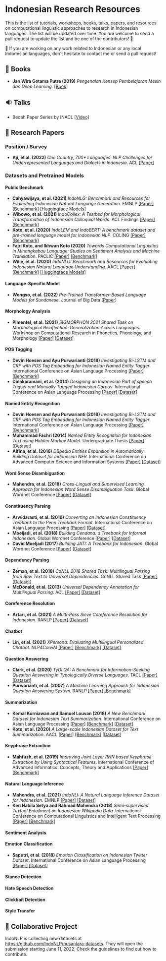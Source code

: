 # Indonesian Research Resources
This is the list of tutorials, workshops, books, talks, papers, and resources on computational linguistic approaches to research in Indonesian languages. 
The list will be updated over time. You are welcome to send a pull request to update the list and be one of the contributors! 🚀

📌 If you are working on any work related to Indonesian or any local Indonesian languages, don't hesitate to contact me or send a pull request! 

## 📔 Books
- <b>Jan Wira Gotama Putra (2019)</b> <i>Pengenalan Konsep Pembelajaran Mesin dan Deep Learning</i>. <a href="https://wiragotama.github.io/resources/ebook/intro-to-ml-secured.pdf">[Book]</a>

## 🔉 Talks
- Bedah Paper Series by INACL <a href="https://www.youtube.com/channel/UC4O5LY9sYN25M1oBTsqGSIw/videos">[Video]</a>

## 📑 Research Papers

### Position / Survey
- <b>Aji, et al. (2022)</b> <i>One Country, 700+ Languages: NLP Challenges for Underrepresented Languages and Dialects in Indonesia</i>. ACL <a href="https://aclanthology.org/2022.acl-long.500.pdf">[Paper]</a>

### Datasets and Pretrained Models
#### Public Benchmark
- <b>Cahyawijaya, et al. (2021)</b> <i>IndoNLG: Benchmark and Resources for Evaluating Indonesian Natural Language Generation</i>. EMNLP <a href="https://aclanthology.org/2021.emnlp-main.699.pdf">[Paper]</a> <a href="https://github.com/IndoNLP/indonlg">[Benchmark]</a> <a href="https://huggingface.co/indobenchmark">[Huggingface Models]</a>
- <b>Wibowo, et al. (2021)</b> <i>IndoCollex: A Testbed for Morphological Transformation of Indonesian Colloquial Words</i>. ACL Findings <a href="https://aclanthology.org/2021.findings-acl.280.pdf">[Paper]</a> <a href="https://github.com/haryoa/indo-collex">[Benchmark]</a>
- <b>Koto, et al. (2020)</b> <i>IndoLEM and IndoBERT: A benchmark dataset and pre-trained language model for Indonesian NLP</i>. COLING <a href="https://aclanthology.org/2020.coling-main.66.pdf">[Paper]</a> <a href="https://indolem.github.io/">[Benchmark]</a>
- <b>Fajri Koto, and Ikhwan Koto (2020)</b> <i>Towards Computational Linguistics in Minangkabau Language: Studies on Sentiment Analysis and Machine Translation</i>. PACLIC <a href="https://aclanthology.org/2020.paclic-1.17.pdf">[Paper]</a> <a href="https://github.com/fajri91/minangNLP">[Benchmark]</a>
- <b>Wilie, et al. (2020)</b> <i>IndoNLU: Benchmark and Resources for Evaluating Indonesian Natural Language Understanding</i>. AACL <a href="https://aclanthology.org/2020.aacl-main.85.pdf">[Paper]</a> <a href="https://github.com/IndoNLP/indonlu">[Benchmark]</a> <a href="https://huggingface.co/indobenchmark">[Huggingface Models]</a>

#### Language-Specific Model
- <b>Wongso, et al. (2022)</b> <i>Pre-Trained Transformer-Based Language Models for Sundanese</i>. Journal of Big Data <a href="https://link.springer.com/content/pdf/10.1186/s40537-022-00590-7.pdf">[Paper]</a> 

#### Morphology Analysis
- <b>Pimentel, et al. (2021)</b> <i>SIGMORPHON 2021 Shared Task on Morphological Reinflection: Generalization Across Languages</i>. Workshop on Computational Research in Phonetics, Phonology, and Morphology <a href="https://aclanthology.org/2021.sigmorphon-1.25.pdf">[Paper]</a> <a href="https://github.com/unimorph/ind">[Dataset]</a>

#### POS Tagging
- <b>Devin Hoesen and Ayu Purwarianti (2018)</b> <i>Investigating Bi-LSTM and CRF with POS Tag Embedding for Indonesian
Named Entity Tagger</i>. International Conference on Asian Language Processing  <a href="https://arxiv.org/ftp/arxiv/papers/2009/2009.05687.pdf">[Paper]</a> <a href="https://github.com/IndoNLP/indonlu">[Benchmark]</a>
- <b>Dinakaramani, et al. (2014)</b> <i>Designing an Indonesian Part of speech Tagset and Manually Tagged Indonesian Corpus</i>. International Conference on Asian Language Processing  <a href="https://web.archive.org/web/20200321100925id_/">[Paper]</a> <a href="http://bahasa.cs.ui.ac.id/postag/downloads/Designing%20an%20Indonesian%20Part%20of%20speech%20Tagset.pdf">[Dataset]</a>

#### Named Entity Recognition
- <b>Devin Hoesen and Ayu Purwarianti (2018)</b> <i>Investigating Bi-LSTM and CRF with POS Tag Embedding for Indonesian
Named Entity Tagger</i>. International Conference on Asian Language Processing <a href="https://arxiv.org/ftp/arxiv/papers/2009/2009.05687.pdf">[Paper]</a> <a href="https://github.com/IndoNLP/indonlu">[Benchmark]</a> 
- <b>Muhammad Fachri (2014)</b> <i>Named Entity Recognition for Indonesian Text using Hidden Markov Model</i>. Undergraduate Thesis <a href="http://etd.repository.ugm.ac.id/penelitian/detail/150411">[Paper]</a> <a href="https://github.com/yusufsyaifudin/indonesia-ner">[Dataset]</a>
- <b>Alfina, et al. (2016)</b> <i>DBpedia Entities Expansion in Automatically Building Dataset for Indonesian NER</i>. International Conference on Advanced Computer Science and Information Systems <a href="https://ieeexplore.ieee.org/abstract/document/7872784">[Paper]</a> <a href="https://github.com/ialfina/ner-dataset-modified-dee">[Dataset]</a>

#### Word Sense Disambiguation
- <b>Mahendra, et al. (2018)</b> <i>Cross-Lingual and Supervised Learning Approach for Indonesian Word Sense Disambiguation Task</i>. Global Wordnet Conference <a href="https://aclanthology.org/2018.gwc-1.28.pdf">[Paper]</a> <a href="https://github.com/rmahendra/Indonesian-WSD">[Dataset]</a>

#### Constituency Parsing
- <b>Arwidarasti, et al. (2019)</b> <i>Converting an Indonesian Constituency Treebank to the Penn Treebank Format</i>. International Conference on Asian
Language Processing <a href="https://colips.org/conferences/ialp2019/ialp2019.com/files/papers/IALP2019_086.pdf">[Paper]</a> <a href="https://github.com/ialfina/kethu">[Dataset]</a>
- <b>Moeljadi, et al. (2018)</b> <i>Building Cendana: a Treebank for Informal Indonesian</i>. Global Wordnet Conference <a href="http://jaslli.org/files/proceedings/18_paclic33_postconf.pdf">[Paper]</a> <a href="">[Dataset]</a>
- <b>David Moeljadi (2017)</b> <i>Building JATI: A Treebank for Indonesian</i>. Global Wordnet Conference <a href="http://compling.hss.ntu.edu.sg/who/david/slides/ConCorps2017_davidmoeljadi_slides.pdf">[Paper]</a> <a href="https://github.com/davidmoeljadi/INDRA/tree/master/tsdb/gold/Cendana">[Dataset]</a>
  
#### Dependency Parsing
- <b>Zeman, et al. (2018)</b> <i>CoNLL 2018 Shared Task: Multilingual Parsing from Raw Text to Universal Dependencies</i>. CoNLL Shared Task <a href="https://aclanthology.org/K18-2001v2.pdf">[Paper]</a> <a href="https://github.com/UniversalDependencies/UD_Indonesian-PUD">[Dataset]</a>
- <b>McDonald, et al. (2013)</b> <i>Universal Dependency Annotation for Multilingual Parsing</i>. ACL <a href="https://aclanthology.org/P13-2017.pdf">[Paper]</a> <a href="https://github.com/UniversalDependencies/UD_Indonesian-GSD">[Dataset]</a>

#### Coreference Resolution
- <b>Artari, et al. (2021)</b> <i>A Multi-Pass Sieve Coreference Resolution for Indonesian</i>. RANLP <a href="https://aclanthology.org/2021.ranlp-1.10.pdf">[Paper]</a> <a href="https://github.com/valentinakania/indocoref">[Dataset]</a>

#### Chatbot
- <b>Lin, et al. (2021)</b> <i>XPersona: Evaluating Multilingual Personalized Chatbot</i>. NLP4ConvAI <a href="https://aclanthology.org/2021.nlp4convai-1.10.pdf">[Paper]</a> <a href="https://github.com/IndoNLP/indonlg">[Benchmark]</a> <a href="https://github.com/HLTCHKUST/Xpersona">[Dataset]</a>

#### Question Answering
- <b>Clark, et al. (2020)</b> <i>TyDi QA: A Benchmark for Information-Seeking Question Answering in Typologically Diverse Languages</i>. TACL <a href="https://direct.mit.edu/tacl/article/doi/10.1162/tacl_a_00317/96451">[Paper]</a> <a href="https://github.com/google-research-datasets/tydiqa">[Dataset]</a>
- <b>Purwarianti, et al. (2007)</b> <i>A Machine Learning Approach for Indonesian Question Answering System</i>. RANLP <a href="https://www.researchgate.net/profile/Ayu-Purwarianti/publication/221173808_A_machine_learning_approach_for_indonesian_question_answering_system/links/547404bd0cf245eb436dbcdc/A-machine-learning-approach-for-indonesian-question-answering-system.pdf">[Paper]</a> <a href="https://github.com/IndoNLP/indonlu">[Benchmark]</a>

#### Summarization
- <b>Kemal Kurniawan and Samuel Louvan (2018)</b> <i>A New Benchmark Dataset for Indonesian Text Summarization</i>. International Conference
on Asian Language Processing <a href="https://arxiv.org/pdf/1810.05334.pdf">[Paper]</a> <a href="https://github.com/IndoNLP/indonlg">[Benchmark]</a> <a href="https://github.com/kata-ai/indosum">[Dataset]</a>
- <b>Koto, et al. (2020)</b> <i>A Large-scale Indonesian Dataset for Text Summarization</i>. AACL <a href="https://aclanthology.org/2020.aacl-main.60.pdf">[Paper]</a> <a href="https://github.com/IndoNLP/indonlg">[Benchmark]</a> <a href="https://github.com/fajri91/sum_liputan6">[Dataset]</a>

#### Keyphrase Extraction 
- <b>Mahfuzh, et al. (2019)</b> <i>Improving Joint Layer RNN based Keyphrase Extraction by Using Syntactical Features</i>. International Conference of Advanced Informatics: Concepts, Theory and Applications <a href="https://arxiv.org/pdf/2009.07119.pdf">[Paper]</a> <a href="https://github.com/IndoNLP/indonlu">[Benchmark]</a>

#### Natural Language Inference
- <b>Mahendra, et al. (2021)</b> <i>IndoNLI: A Natural Language Inference Dataset for Indonesian</i>. EMNLP <a href="https://aclanthology.org/2021.emnlp-main.821.pdf">[Paper]</a> <a href="https://github.com/ir-nlp-csui/indonli">[Dataset]</a>
- <b>Ken Nabila Setya and Rahmad Mahendra (2018)</b> <i>Semi-supervised Textual Entailment on Indonesian Wikipedia Data</i>. International Conference
on Computational Linguistics and Intelligent Text Processing <a href="http://www.cicling.org/2018/intranet/pre-print/papers/paper_55.pdf">[Paper]</a> <a href="https://github.com/IndoNLP/indonlu">[Benchmark]</a>

#### Sentiment Analysis

#### Emotion Classification
- <b>Saputri, et al. (2018)</b> <i>Emotion Classification on Indonesian Twitter Dataset</i>. International Conference on Asian Language Processing <a href="https://ieeexplore.ieee.org/document/8629262">[Paper]</a> <a href="https://github.com/meisaputri21/Indonesian-Twitter-Emotion-Dataset">[Dataset]</a>

#### Stance Detection

#### Hate Speech Detection

#### Clickbait Detection

#### Style Transfer

## 🧪 Collaborative Project
IndoNLP is collecting new datasets at https://github.com/IndoNLP/nusantara-datasets. They will open the submission starting June 11, 2022. Check the guidelines to find out how to contribute.
